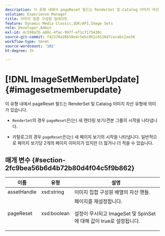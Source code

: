 ```yaml
---
description: 이 유형 내에서 pageReset 필드는 RenderSet 및 Catalog 이미지 자산 유형에 의미가 있습니다
solution: Experience Manager
title: 이미지 집합 구성원 업데이트
feature: Dynamic Media Classic,SDK/API,Image Sets
role: Developer,Admin
exl-id: 4c598afb-a80c-4fac-997f-ef1c7175430c
source-git-commit: f42378a20b58e4c5ebc961c6526d7cecabc2ae38
workflow-type: tm+mt
source-wordcount: '102'
ht-degree: 3%

---
```


# [!DNL ImageSetMemberUpdate]{#imagesetmemberupdate}

이 유형 내에서 pageReset 필드는 RenderSet 및 Catalog 이미지 자산 유형에 의미가 있습니다.

* `RenderSet`의 경우 `pageReset`은(는) 새 렌더링 보기/견본 그룹의 시작을 나타냅니다.

* 카탈로그의 경우 `pageReset`은(는) 새 페이지 보기의 시작을 나타냅니다. 일반적으로 페이지 보기당 2개의 페이지 이미지가 있지만 더 많거나 더 적을 수 있습니다.

## 매개 변수 {#section-2fc9bea56b6d4b72b80d4f04c5f9b862}

<table id="table_04100BB8ABD84EF68B0A7CE3AD946414"> 
 <thead> 
  <tr> 
   <th colname="col1" class="entry"> 이름 </th> 
   <th colname="col2" class="entry"> 유형 </th> 
   <th colname="col3" class="entry"> 설명 </th> 
  </tr> 
 </thead>
 <tbody> 
  <tr> 
   <td colname="col1"> <span class="codeph"> <span class="varname"> assetHandle</span> </span> </td> 
   <td colname="col2"> <span class="codeph"> xsd:string</span> </td> 
   <td colname="col3"> 이미지 집합 구성원 배열의 자산 핸들. </td> 
  </tr> 
  <tr> 
   <td colname="col1"> <span class="codeph"> <span class="varname"> pageReset</span> </span> </td> 
   <td colname="col2"> <span class="codeph"> xsd:boolean</span> </td> 
   <td colname="col3">페이지를 재설정합니다. <p>설정이 무시되고 <span class="codeph"> ImageSet</span> 및 <span class="codeph"> SpinSet</span>에 대해 값이 true로 설정됩니다. </p></td> 
  </tr> 
 </tbody> 
</table>
